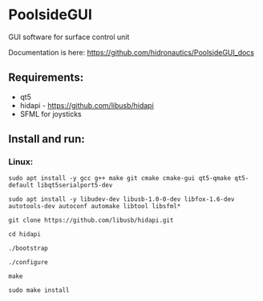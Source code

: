 # PoolsideGUI
GUI software for surface control unit

Documentation is here: https://github.com/hidronautics/PoolsideGUI_docs

## Requirements: 
 - qt5
 - hidapi - https://github.com/libusb/hidapi
 - SFML for joysticks

## Install and run: 
### Linux:

`sudo apt install -y gcc g++ make git cmake cmake-gui qt5-qmake qt5-default libqt5serialport5-dev`

`sudo apt install -y libudev-dev libusb-1.0-0-dev libfox-1.6-dev autotools-dev autoconf automake libtool libsfml*`

`git clone https://github.com/libusb/hidapi.git`

`cd hidapi`

`./bootstrap`

`./configure`

`make`

`sudo make install`
